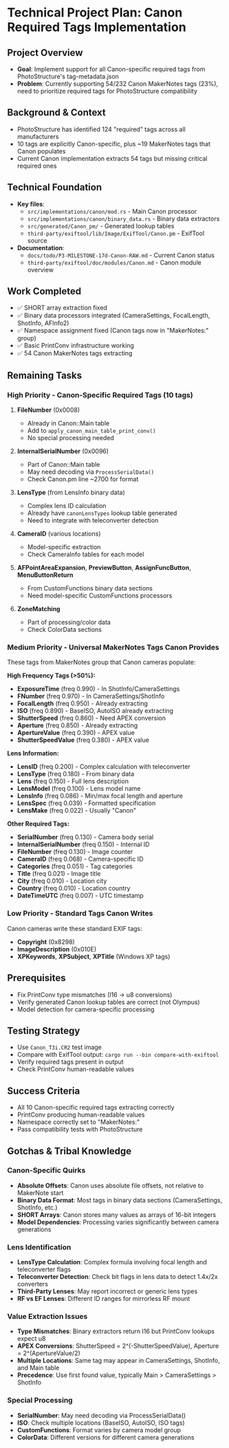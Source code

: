 # Technical Project Plan: Canon Required Tags Implementation

## Project Overview

- **Goal**: Implement support for all Canon-specific required tags from PhotoStructure's tag-metadata.json
- **Problem**: Currently supporting 54/232 Canon MakerNotes tags (23%), need to prioritize required tags for PhotoStructure compatibility

## Background & Context

- PhotoStructure has identified 124 "required" tags across all manufacturers
- 10 tags are explicitly Canon-specific, plus ~19 MakerNotes tags that Canon populates
- Current Canon implementation extracts 54 tags but missing critical required ones

## Technical Foundation

- **Key files**:
  - `src/implementations/canon/mod.rs` - Main Canon processor
  - `src/implementations/canon/binary_data.rs` - Binary data extractors
  - `src/generated/Canon_pm/` - Generated lookup tables
  - `third-party/exiftool/lib/Image/ExifTool/Canon.pm` - ExifTool source
- **Documentation**: 
  - `docs/todo/P3-MILESTONE-17d-Canon-RAW.md` - Current Canon status
  - `third-party/exiftool/doc/modules/Canon.md` - Canon module overview

## Work Completed

- ✅ SHORT array extraction fixed
- ✅ Binary data processors integrated (CameraSettings, FocalLength, ShotInfo, AFInfo2)
- ✅ Namespace assignment fixed (Canon tags now in "MakerNotes:" group)
- ✅ Basic PrintConv infrastructure working
- ✅ 54 Canon MakerNotes tags extracting

## Remaining Tasks

### High Priority - Canon-Specific Required Tags (10 tags)

1. **FileNumber** (0x0008)
   - Already in Canon::Main table
   - Add to `apply_canon_main_table_print_conv()`
   - No special processing needed

2. **InternalSerialNumber** (0x0096)
   - Part of Canon::Main table
   - May need decoding via `ProcessSerialData()`
   - Check Canon.pm line ~2700 for format

3. **LensType** (from LensInfo binary data)
   - Complex lens ID calculation
   - Already have `canonLensTypes` lookup table generated
   - Need to integrate with teleconverter detection

4. **CameraID** (various locations)
   - Model-specific extraction
   - Check CameraInfo tables for each model

5. **AFPointAreaExpansion**, **PreviewButton**, **AssignFuncButton**, **MenuButtonReturn**
   - From CustomFunctions binary data sections
   - Need model-specific CustomFunctions processors

6. **ZoneMatching**
   - Part of processing/color data
   - Check ColorData sections

### Medium Priority - Universal MakerNotes Tags Canon Provides

These tags from MakerNotes group that Canon cameras populate:

**High Frequency Tags (>50%):**
- **ExposureTime** (freq 0.990) - In ShotInfo/CameraSettings
- **FNumber** (freq 0.970) - In CameraSettings/ShotInfo
- **FocalLength** (freq 0.950) - Already extracting
- **ISO** (freq 0.890) - BaseISO, AutoISO already extracting
- **ShutterSpeed** (freq 0.860) - Need APEX conversion
- **Aperture** (freq 0.850) - Already extracting
- **ApertureValue** (freq 0.390) - APEX value
- **ShutterSpeedValue** (freq 0.380) - APEX value

**Lens Information:**
- **LensID** (freq 0.200) - Complex calculation with teleconverter
- **LensType** (freq 0.180) - From binary data
- **Lens** (freq 0.150) - Full lens description
- **LensModel** (freq 0.100) - Lens model name
- **LensInfo** (freq 0.086) - Min/max focal length and aperture
- **LensSpec** (freq 0.039) - Formatted specification
- **LensMake** (freq 0.022) - Usually "Canon"

**Other Required Tags:**
- **SerialNumber** (freq 0.130) - Camera body serial
- **InternalSerialNumber** (freq 0.150) - Internal ID
- **FileNumber** (freq 0.130) - Image counter
- **CameraID** (freq 0.068) - Camera-specific ID
- **Categories** (freq 0.051) - Tag categories
- **Title** (freq 0.021) - Image title
- **City** (freq 0.010) - Location city
- **Country** (freq 0.010) - Location country
- **DateTimeUTC** (freq 0.007) - UTC timestamp

### Low Priority - Standard Tags Canon Writes

Canon cameras write these standard EXIF tags:
- **Copyright** (0x8298)
- **ImageDescription** (0x010E)
- **XPKeywords**, **XPSubject**, **XPTitle** (Windows XP tags)

## Prerequisites

- Fix PrintConv type mismatches (I16 → u8 conversions)
- Verify generated Canon lookup tables are correct (not Olympus)
- Model detection for camera-specific processing

## Testing Strategy

- Use `Canon_T3i.CR2` test image
- Compare with ExifTool output: `cargo run --bin compare-with-exiftool`
- Verify required tags present in output
- Check PrintConv human-readable values

## Success Criteria

- All 10 Canon-specific required tags extracting correctly
- PrintConv producing human-readable values
- Namespace correctly set to "MakerNotes:"
- Pass compatibility tests with PhotoStructure

## Gotchas & Tribal Knowledge

### Canon-Specific Quirks
- **Absolute Offsets**: Canon uses absolute file offsets, not relative to MakerNote start
- **Binary Data Format**: Most tags in binary data sections (CameraSettings, ShotInfo, etc.)
- **SHORT Arrays**: Canon stores many values as arrays of 16-bit integers
- **Model Dependencies**: Processing varies significantly between camera generations

### Lens Identification
- **LensType Calculation**: Complex formula involving focal length and teleconverter flags
- **Teleconverter Detection**: Check bit flags in lens data to detect 1.4x/2x converters
- **Third-Party Lenses**: May report incorrect or generic lens types
- **RF vs EF Lenses**: Different ID ranges for mirrorless RF mount

### Value Extraction Issues
- **Type Mismatches**: Binary extractors return I16 but PrintConv lookups expect u8
- **APEX Conversions**: ShutterSpeed = 2^(-ShutterSpeedValue), Aperture = 2^(ApertureValue/2)
- **Multiple Locations**: Same tag may appear in CameraSettings, ShotInfo, and Main table
- **Precedence**: Use first found value, typically Main > CameraSettings > ShotInfo

### Special Processing
- **SerialNumber**: May need decoding via ProcessSerialData()
- **ISO**: Check multiple locations (BaseISO, AutoISO, ISO tags)
- **CustomFunctions**: Format varies by camera model group
- **ColorData**: Different versions for different camera generations